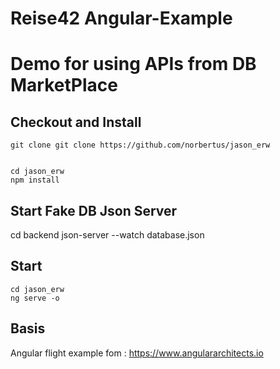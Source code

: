 # Reise42 Angular-Example

# Demo for using APIs from DB MarketPlace

## Checkout and Install

```
git clone git clone https://github.com/norbertus/jason_erw


cd jason_erw
npm install
```
## Start Fake DB Json Server
cd backend
json-server --watch database.json

## Start

```
cd jason_erw
ng serve -o
```

## Basis

Angular flight example fom : https://www.angulararchitects.io


